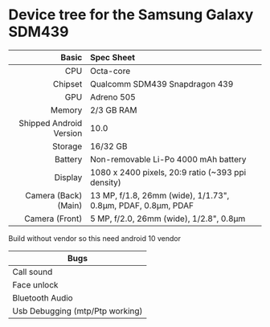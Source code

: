 Device tree for the Samsung Galaxy SDM439
=================================================

| Basic                   | Spec Sheet                                                                                                                     |
| -----------------------:|:------------------------------------------------------------------------------------------------------------------------------ |
| CPU                     | Octa-core                                                                   |
| Chipset                 | Qualcomm SDM439 Snapdragon 439                                                         |
| GPU                     | Adreno 505                                                                         |
| Memory                  | 2/3 GB RAM                                                           |
| Shipped Android Version | 10.0                                                         |
| Storage                 | 16/32 GB                                     |
| Battery                 | Non-removable Li-Po 4000 mAh battery                        |
| Display                 | 1080 x 2400 pixels, 20:9 ratio (~393 ppi density)                                    |
| Camera (Back)(Main)     | 13 MP, f/1.8, 26mm (wide), 1/1.73", 0.8µm, PDAF, 0.8µm, PDAF                              |
| Camera (Front)          | 5 MP, f/2.0, 26mm (wide), 1/2.8", 0.8µm                                                                                      |


Build without vendor so this need android 10 vendor

|Bugs|
|----------|
|Call sound |
|Face unlock |
|Bluetooth Audio |
|Usb Debugging (mtp/Ptp working) |
